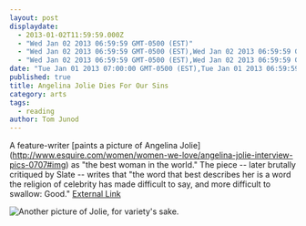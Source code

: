 ```yaml
---
layout: post
displaydate: 
  - 2013-01-02T11:59:59.000Z
  - "Wed Jan 02 2013 06:59:59 GMT-0500 (EST)"
  - "Wed Jan 02 2013 06:59:59 GMT-0500 (EST),Wed Jan 02 2013 06:59:59 GMT-0500 (EST)"
  - "Wed Jan 02 2013 06:59:59 GMT-0500 (EST),Wed Jan 02 2013 06:59:59 GMT-0500 (EST),Wed Jan 02 2013 06:59:59 GMT-0500 (EST),Wed Jan 02 2013 06:59:59 GMT-0500 (EST)"
date: "Tue Jan 01 2013 07:00:00 GMT-0500 (EST),Tue Jan 01 2013 06:59:59 GMT-0500 (EST),Tue Jan 01 2013 06:59:59 GMT-0500 (EST),Tue Jan 01 2013 06:59:59 GMT-0500 (EST)"
published: true
title: Angelina Jolie Dies For Our Sins
category: arts
tags: 
  - reading
author: Tom Junod
---
```


A feature-writer [paints a picture of Angelina Jolie] (http://www.esquire.com/women/women-we-love/angelina-jolie-interview-pics-0707#img) as "the best woman in the world." The piece -- later brutally critiqued by Slate -- writes that "the word that best describes her is a word the religion of celebrity has made difficult to say, and more difficult to swallow: Good." [External Link](http://www.esquire.com/women/women-we-love/angelina-jolie-interview-pics-0707#img)

![Another picture of Jolie, for variety's sake.](http://farm4.staticflickr.com/3015/3023714462_aab4546fb5_o.jpg)